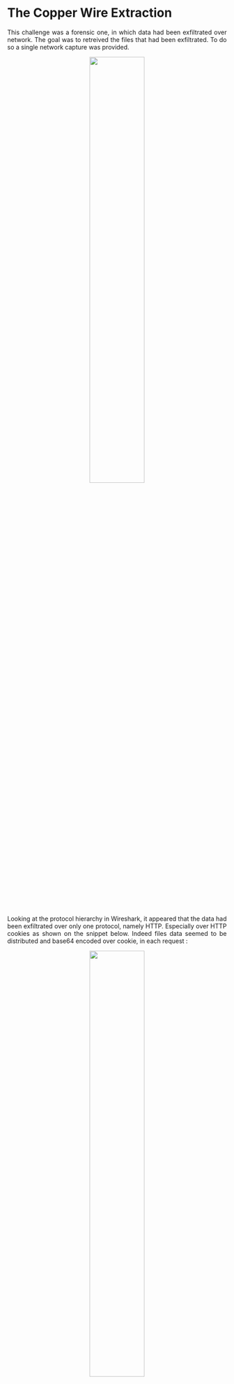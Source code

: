 # The Copper Wire Extraction
<p align="justify">This challenge was a forensic one, in which data had been exfiltrated over network. The goal was to retreived the files that had been exfiltrated. To do so a single network capture was provided. </p>

<p align="center">
<img src="Screenshots/S4.png" style="width: 50%">
</p>

<p align="justify"> Looking at the protocol hierarchy in Wireshark, it appeared that the data had been exfiltrated over only one protocol, namely HTTP. Especially over HTTP cookies as shown on the snippet below. Indeed files data seemed to be distributed and base64 encoded over cookie, in each request : </p>

<p align="center">
<img src="Screenshots/S2.png" style="width: 50%">
</p>

<p align="justify">To retreive files extracted, it was important to understand what type of files had been exfiltrated. To do so the very first packet extracted revealed very helpful because it could have contained some magic bytes : </p>

<p align="center">
<img src="Screenshots/S3.png" style="width: 50%">
</p>

<p align="justify">Indeed it was the case insofar as the first cookie, once decoded, revealed PNG magic bytes, meaning that the files that were supposed to be retreived were actually PNGs : </p>

````text
89 50 4e 47 0d 0a 1a 0a
````

So the final steps to get the flag were :

- Filtering the capture file to retreive all the base64 cookies
- Base64 decoding the amount of data, deleting all \r and \n, and gathering all the bytes in a single binary file
- Parsing binary file with PNG magic bytes
- Extracting PNGs

<p align="justify"> To do so, commands below were helpful (for some reasons Wireshark added, during exfiltration, a '=' infront of each cookie; which had to be removed to extract properly PNGs. It can explain the regex with sed)  : </p>

````bash
tshark -r file.pcapng -Y "http.request" -T fields -e http.cookie > flagb64
sed 's/^=//' flagb64 > flagb64_withoutpadding
tr -d '\n' < flagb64_withoutpadding > flagb64_1line
cat flagb64_1line | base64 -d > flag.bin
./PNG_extractor.py flag.bin
````

<p align="justify"> To parse the binary file and retreive PNGs, I implemented a tiny python script available under PNG_extractor.py in this repo. Finally after running previous commands, 17 numbered PNGs had been retreived, corresponding to the 17 chars of the flag: </p>

FLAG : _HACKDAY{D4t4_Exf1Ltr@t10n}_
